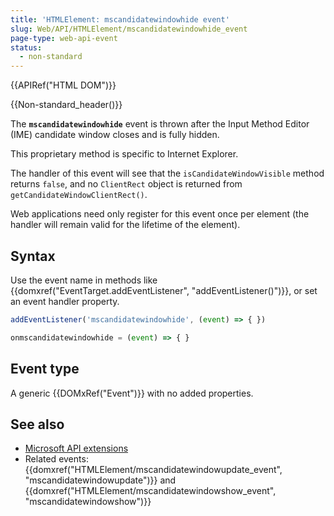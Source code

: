 ```yaml
---
title: 'HTMLElement: mscandidatewindowhide event'
slug: Web/API/HTMLElement/mscandidatewindowhide_event
page-type: web-api-event
status:
  - non-standard
---
```


{{APIRef("HTML DOM")}}

{{Non-standard_header()}}

The **`mscandidatewindowhide`** event is thrown after the Input Method Editor (IME) candidate window closes and is fully hidden.

This proprietary method is specific to Internet Explorer.

The handler of this event will see that the `isCandidateWindowVisible` method returns `false`, and no `ClientRect` object is returned from `getCandidateWindowClientRect()`.

Web applications need only register for this event once per element (the handler will remain valid for the lifetime of the element).

## Syntax

Use the event name in methods like {{domxref("EventTarget.addEventListener", "addEventListener()")}}, or set an event handler property.

```js
addEventListener('mscandidatewindowhide', (event) => { })

onmscandidatewindowhide = (event) => { }
```

## Event type

A generic {{DOMxRef("Event")}} with no added properties.

## See also

- [Microsoft API extensions](/en-US/docs/Web/API/Microsoft_Extensions)
- Related events: {{domxref("HTMLElement/mscandidatewindowupdate_event", "mscandidatewindowupdate")}} and {{domxref("HTMLElement/mscandidatewindowshow_event", "mscandidatewindowshow")}}
